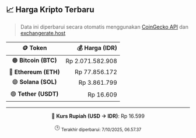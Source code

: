

<!-- HARGA_KRIPTO -->
## 📈 Harga Kripto Terbaru

> Data ini diperbarui secara otomatis menggunakan [CoinGecko API](https://www.coingecko.com/) dan [exchangerate.host](https://exchangerate.host/)

<div align="center">

| 🪙 Token | 💰 Harga (IDR) |
|:------:|---------------:|
| 🟠 **Bitcoin (BTC)**   | Rp 2.071.582.908 |
| 🔵 **Ethereum (ETH)**  | Rp 77.856.172 |
| 🟣 **Solana (SOL)**    | Rp 3.861.799 |
| 🟢 **Tether (USDT)**   | Rp 16.609 |

---

💱 **Kurs Rupiah (USD → IDR)**: Rp 16.599

🕒 <sub>Terakhir diperbarui: 7/10/2025, 06.57.37</sub>

</div>
<!-- /HARGA_KRIPTO -->